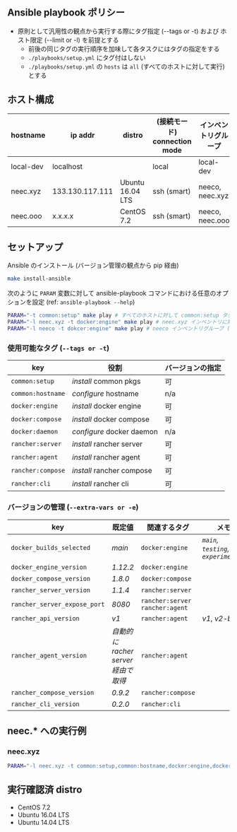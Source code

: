 ## Ansible playbook ポリシー
- 原則として汎用性の観点から実行する際にタグ指定 (--tags or -t) および ホスト限定 (--limit or -l) を前提とする
    * 前後の同じタグの実行順序を加味して各タスクにはタグの指定をする
    * `./playbooks/setup.yml` にタグ付はしない
    * `./playbooks/setup.yml` の `hosts` は `all` (すべてのホストに対して実行) とする

## ホスト構成
| hostname | ip addr | distro | (接続モード) connection mode | インベントリグループ |
| --- | --- | --- | --- | --- |
| local-dev | localhost | | local | local-dev |
| neec.xyz | 133.130.117.111 | Ubuntu 16.04 LTS | ssh (smart) | neeco, neec.xyz |
| neec.ooo | x.x.x.x | CentOS 7.2 | ssh (smart) | neeco, neec.ooo |

## セットアップ
Ansible のインストール (バージョン管理の観点から pip 経由)
```sh
make install-ansible
```

次のように `PARAM` 変数に対して ansible-playbook コマンドにおける任意のオプションを設定 (ref: `ansible-playbook --help`)
```sh
PARAM="-t common:setup" make play # すべてのホストに対して common:setup タグの付いたタスクを実行
PARAM="-l neec.xyz -t docker:engine" make play # neec.xyz インベントリに限定 (limit) して docker:engine タグの付いたタスクを実行
PARAM="-l neeco -t dokcer:engine" make play # neeco インベントリグループ (neec.xyz, neec.ooo) に限定して docker:engine タグの付いたタスクを実行
```

### 使用可能なタグ (`--tags or -t`)
| key | 役割 | バージョンの指定 |
| --- | --- | --- |
| `common:setup` | *install* common pkgs | 可 |
| `common:hostname` | *configure* hostname | n/a |
| `docker:engine` | *install* docker engine | 可 |
| `docker:compose` | *install* docker compose | 可 |
| `docker:daemon` | *configure* docker daemon | n/a |
| `rancher:server` | *install* rancher server | 可 |
| `rancher:agent` | *install* rancher agent | 可 |
| `rancher:compose` | *install* rancher compose | 可 |
| `rancher:cli` | *install* rancher cli | 可 |


### バージョンの管理 (`--extra-vars or -e`)
| key | 既定値 | 関連するタグ | メモ |
| --- | --- | --- | --- |
| `docker_builds_selected` | *main* | `docker:engine` | *`main`, `testing`, `experimental`* |
| `docker_engine_version` | *1.12.2* | `docker:engine` | |
| `docker_compose_version` | *1.8.0* | `docker:compose` | |
| `rancher_server_version` | *1.1.4* | `rancher:server` | |
| `rancher_server_expose_port` | *8080* | `rancher:server` `rancher:agent` | |
| `rancher_api_version` | *v1* | `rancher:agent` | *v1*, *v2-beta* |
| `rancher_agent_version` | *自動的に racher server 経由で取得* | `rancher:agent` | |
| `rancher_compose_version` | *0.9.2* | `rancher:compose` | |
| `rancher_cli_version` | *0.2.0* | `rancher:cli` | |

## neec.* への実行例
### neec.xyz
~~~sh
PARAM="-l neec.xyz -t common:setup,common:hostname,docker:engine,docker:compose --private-key=/please/fullpath/secret.key" sudo -E make play
~~~

## 実行確認済 distro
- CentOS 7.2
- Ubuntu 16.04 LTS
- Ubuntu 14.04 LTS